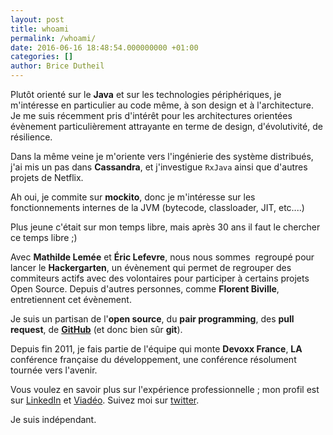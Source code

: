 ```yaml
---
layout: post
title: whoami
permalink: /whoami/
date: 2016-06-16 18:48:54.000000000 +01:00
categories: []
author: Brice Dutheil
---
```


Plutôt orienté sur le **Java** et sur les technologies périphériques,
je m'intéresse en particulier au code même, à son design et à l'architecture. Je me suis
récemment pris d'intérêt pour les architectures orientées évènement particulièrement
attrayante en terme de design, d'évolutivité, de résilience.

Dans la même veine je m'oriente vers l'ingénierie des système distribués, j'ai mis
un pas dans **Cassandra**, et j'investigue `RxJava` ainsi que d'autres projets de Netflix.

Ah oui, je commite sur **mockito**, donc je m'intéresse sur les
fonctionnements internes de la JVM (bytecode, classloader, JIT, etc....)

Plus jeune c'était sur mon temps libre, mais après 30 ans il faut le chercher ce temps libre ;)

Avec **Mathilde Lemée** et **Éric Lefevre**, nous nous sommes 
regroupé pour lancer le **Hackergarten**, un évènement qui permet de regrouper
des commiteurs actifs avec des volontaires pour participer à certains projets Open Source.
Depuis d'autres personnes, comme **Florent Biville**, entretiennent cet évènement.

Je suis un partisan de l'**open source**, du **pair programming**,
des **pull request**, de **[GitHub](https://github.com)** (et donc bien sûr **git**).

Depuis fin 2011, je fais partie de l'équipe qui monte **Devoxx France**,
**LA** conférence française du développement, une conférence résolument tournée vers l'avenir.

Vous voulez en savoir plus sur l'expérience professionnelle ; mon profil est sur
[LinkedIn](http://fr.linkedin.com/in/dutheilbrice) et [Viadéo](http://www.viadeo.com/fr/profile/brice.dutheil).
Suivez moi sur [twitter](https://twitter.com/BriceDutheil).

Je suis indépendant.
